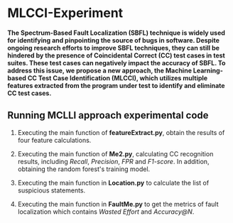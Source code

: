 # MLCCI-Experiment

**The Spectrum-Based Fault Localization (SBFL) technique is widely used for identifying and pinpointing the source of bugs in software. Despite ongoing research efforts to improve SBFL techniques, they can still be hindered by the presence of Coincidental Correct (CC) test cases in test suites. These test cases can negatively impact the accuracy of SBFL. To address this issue, we propose a new approach, the Machine Learning-based CC Test Case Identification (MLCCI), which utilizes multiple features extracted from the program under test to identify and eliminate CC test cases.**

## Running MCLLI approach experimental code

1. Executing the main function of **featureExtract.py**, obtain the results of four feature calculations.

2. Executing the main function of **Me2.py**, calculating CC recognition results, including *Recall*, *Precision*, *FPR* and *F1-score*. In addition, obtaining the random forest's training model.

3. Executing the main function in **Location.py** to calculate the list of suspicious statements.

4. Executing the main function in **FaultMe.py** to get the metrics of fault localization which contains *Wasted Effort* and *Accuracy@N*.

